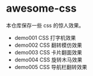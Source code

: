 # awesome-css

本仓库保存一些 css 的惊人效果。

* demo001 CSS 打字机效果
* demo002 CSS 翻转模仿效果
* demo003 CSS 卡片翻面效果
* demo004 CSS 旋转木马效果
* demo005 CSS 导航栏翻转效果